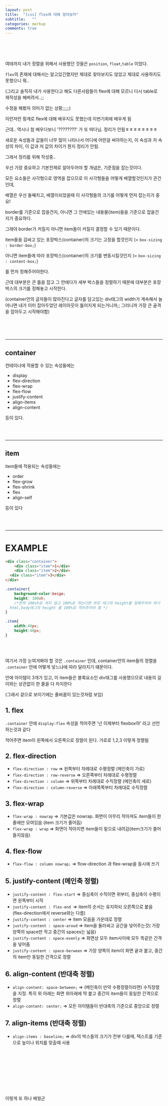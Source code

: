 ```yaml
---
layout: post
title:  "[css] flex에 대해 알아보자"
subtitle:   ""
categories: markup 
comments: true
---
```




<br>

<br>

<br>

여태까지 내가 정렬을 위해서 사용했던 것들은 `position`, `float`,`table` 이었다.

`flex`의 존재에 대해서는 알고있긴했지만 제대로 찾아보지도 않았고 제대로 사용하지도 못했으니 뭐..

(그리고 솔직히 내가 사용한다고 해도 다른사람들이 flex에 대해 모르니 다시 table로 재작성을 해버려서..;;

수정을 해봤자 의미가 없는 상황;;;;;)

이런저런 핑계로 flex에 대해 배우지도 못했는데 이번기회에 배우게 됨

근데.. 역시나 첨 배우다보니 '????????' 가 또 떠다님. 정리가 안됨ㅎㅎㅎㅎㅎㅎㅎㅎ

새로운 속성들과 값들이 너무 많이 나타나서 어디에 어떤걸 써야하는지, 이 속성과 저 속성의 차이, 이 값과 저 값의 차이가 뭔지 정리가 안됨.

그래서 정리를 위해 작성중..



우선 가장 중요하고 기본전제로 알아두어야 할 개념은, 기준점을 잡는것이다.

모든 요소들은 사각형으로 영역을 잡으므로 이 사각형들을 어떻게 배열할것인지가 관건인데,

배열은 우선 둘째치고, 배열이되었을때 이 사각형들의 크기를 어떻게 먼저 잡는지가 중요!

border를 기준으로 잡을건지, 아니면 그 안에있는 내용물(item)들을 기준으로 잡을건지가 중요하다.

그래야 border가 커질지 아니면 item들이 커질지 결정할 수 있기 때문이다.

item들을 감싸고 있는 포장박스(container)의 크기는 고정을 할것인지 (= `box-sizing : border-box;`)

아니면 item들에 따라 포장박스(container)의 크기를 변동시킬것인지 (= `box-sizing : content-box;`)

를 먼저 정해주어야한다.

근데 대부분은 큰 틀을 잡고 그 안에다가 세부 박스들을 정렬하기 때문에 대부분은 포장박스의 크기를 정해놓고 시작한다.

(container안의 글자들이 많아진다고 글자를 담고있는 div태그의 width가 계속해서 늘어나면 내가 이미 잡아두었던 레이아웃이 틀어지게 되는거니까;; 그러니까 가장 큰 골격을 잡아두고 시작해야함)

<br>

<br>

<br>

---

## container

컨테이너에 적용할 수 있는 속성들에는

* display
* flex-direction
* flex-wrap
* flex-flow
* justify-content
* align-items
* align-content

등이 있다. 

<br>

<br>

---

## item

item들에 적용되는 속성들에는

* order
* flex-grow
* flex-shrink
* flex
* align-self

등이 있다

<br>

<br>

---

# EXAMPLE

~~~html
<div class="container">
	<div class="item">1</div>
	<div class="item">2</div>
  <div class="item">3</div>
</div>
~~~

~~~css
.container{
	background-color:beige;
	height: 100vh;
	/*만약 100vh로 적지 않고 100%로 적는다면 부모 태그의 height를 정해주어야 하기 떄문에 
  html,body태그의 height 를 100%로 적어주어야 함 */
}

.item{
	width:40px;
	height:40px;
}
~~~



<br>

<br>

여기서 가장 눈여겨봐야 할 것은 `.container` 인데, container안의 item들의 정렬을 `.container` 안에 어떻게 넣느냐에 따라 달라지기 떄문이다.

안에 아이템이 3개가 있고, 이 item들은 블록요소인 div태그를 사용했으므로 내용의 길이와는 상관없이 한 줄을 다 차지한다

(그래서 겉으로 보이기에는 줄바꿈이 있는것처럼 보임)

## 1. flex

 `.container` 안에 `display:flex` 속성을 적어주면 '넌 이제부터 flexbox야' 라고 선언하는것과 같다

적어주면 item이 왼쪽에서 오른쪽으로 정렬이 된다. 가로로 1,2,3 이렇게 정렬됨

## 2. flex-direction

* `flex-direction : row`  => 왼쪽부터 차례대로 수평정렬 (메인축이 가로)
* `flex-direction : row-reverse`  => 오른쪽부터 차례대로 수평정렬
* `flex-direction : column`  => 위쪽부터 차례대로 수직정렬 (메인축이 세로)
* `flex-direction : column-reverse`  => 아래쪽쪽부터 차례대로 수직정렬

## 3. flex-wrap

* `flex-wrap : nowrap` => 기본값은 nowrap. 화면이 아무리 작아져도 item들이 한줄에만 모여있음 (item 크기가 줄어듬)
* `flex-wrap : wrap` => 화면이 작아지면 item들이 밑으로 내려감(item크기가 줄어들지않음)

## 4. flex-flow

* `flex-flow : column nowrap;` => flow-direction 과 flex-wrap을 동시에 쓰기

## 5. justify-content (메인축 정렬)

* `justify-content : flex-start` => 중심축이 수직이면 위부터, 중심축이 수평이면 왼쪽부터 시작
* `justify-content : flex-end `=> item의 순서는 유지하되 오른쪽으로 붙음 (flex-direction에서 reverse와는 다름)
* `justify-content : center` => item 모음을 가운데로 정렬
* `justify-content : space-aroud` => item을 둘러싸고 공간을 넣어주는것( 가장 양쪽의 space만 작고 중간의 spaces는 넓음)
* `justify-content : space-evenly` => 화면상 모두 item사이에 모두 똑같은 간격을 넣어줌
* `justify-content : space-berween` => 가장 양쪽의 item이 화면 끝과 붙고, 중간의 item만 동일한 간격으로 정렬

## 6. align-content (반대축 정렬)

* `align-content: space-between;` => (메인축이 만약 수평정렬이라면) 수직정렬을 지정. 특히 위 아래는 화면 위아래에 딱 붙고 중간의 item들이 동일한 간격으로 정렬
* `align-content: center;` => 모든 아이템들이 반대축의 기준으로 중앙으로 정렬

## 7. align-items (반대축 정렬)

* `align-items : baseline;` => div의 박스들의 크기가 전부 다를때, 텍스트를 기준으로 높이나 위치를 맞출때 사용



<br>

<br>

<br><br>

<br>

<br>







이렇게 또 하나 배웠군









